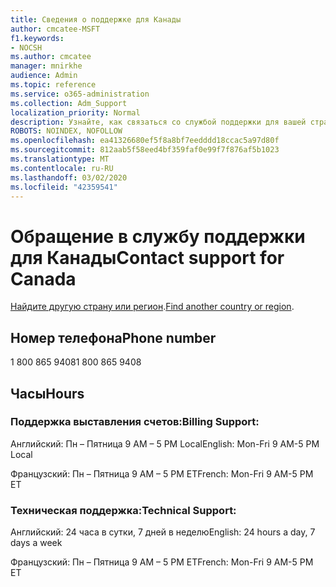 ```yaml
---
title: Сведения о поддержке для Канады
author: cmcatee-MSFT
f1.keywords:
- NOCSH
ms.author: cmcatee
manager: mnirkhe
audience: Admin
ms.topic: reference
ms.service: o365-administration
ms.collection: Adm_Support
localization_priority: Normal
description: Узнайте, как связаться со службой поддержки для вашей страны или региона.
ROBOTS: NOINDEX, NOFOLLOW
ms.openlocfilehash: ea41326680ef5f8a8bf7eedddd18ccac5a97d80f
ms.sourcegitcommit: 812aab5f58eed4bf359faf0e99f7f876af5b1023
ms.translationtype: MT
ms.contentlocale: ru-RU
ms.lasthandoff: 03/02/2020
ms.locfileid: "42359541"
---
```

# <a name="contact-support-for-canada"></a><span data-ttu-id="be783-103">Обращение в службу поддержки для Канады</span><span class="sxs-lookup"><span data-stu-id="be783-103">Contact support for Canada</span></span>

<span data-ttu-id="be783-104">[Найдите другую страну или регион](../contact-support-for-business-products.md).</span><span class="sxs-lookup"><span data-stu-id="be783-104">[Find another country or region](../contact-support-for-business-products.md).</span></span>

## <a name="phone-number"></a><span data-ttu-id="be783-105">Номер телефона</span><span class="sxs-lookup"><span data-stu-id="be783-105">Phone number</span></span>
<span data-ttu-id="be783-106">1 800 865 9408</span><span class="sxs-lookup"><span data-stu-id="be783-106">1 800 865 9408</span></span>

## <a name="hours"></a><span data-ttu-id="be783-107">Часы</span><span class="sxs-lookup"><span data-stu-id="be783-107">Hours</span></span>
### <a name="billing-support"></a><span data-ttu-id="be783-108">Поддержка выставления счетов:</span><span class="sxs-lookup"><span data-stu-id="be783-108">Billing Support:</span></span>

<span data-ttu-id="be783-109">Английский: Пн – Пятница 9 AM – 5 PM Local</span><span class="sxs-lookup"><span data-stu-id="be783-109">English: Mon-Fri 9 AM-5 PM Local</span></span>

<span data-ttu-id="be783-110">Французский: Пн – Пятница 9 AM – 5 PM ET</span><span class="sxs-lookup"><span data-stu-id="be783-110">French: Mon-Fri 9 AM-5 PM ET</span></span>

### <a name="technical-support"></a><span data-ttu-id="be783-111">Техническая поддержка:</span><span class="sxs-lookup"><span data-stu-id="be783-111">Technical Support:</span></span>

<span data-ttu-id="be783-112">Английский: 24 часа в сутки, 7 дней в неделю</span><span class="sxs-lookup"><span data-stu-id="be783-112">English: 24 hours a day, 7 days a week</span></span>

<span data-ttu-id="be783-113">Французский: Пн – Пятница 9 AM – 5 PM ET</span><span class="sxs-lookup"><span data-stu-id="be783-113">French: Mon-Fri 9 AM-5 PM ET</span></span>
